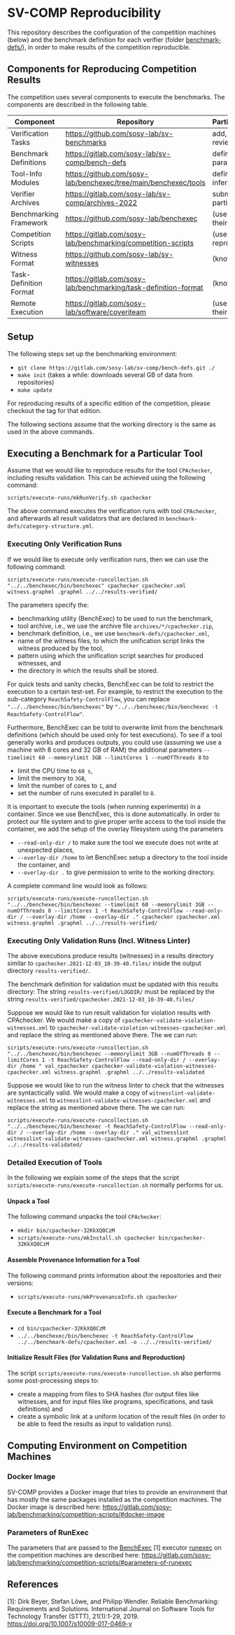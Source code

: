 # SV-COMP Reproducibility
This repository describes the configuration of the competition machines (below)
and the benchmark definition for each verifier (folder [benchmark-defs/](benchmark-defs/)),
in order to make results of the competition reproducible.


## Components for Reproducing Competition Results

The competition uses several components to execute the benchmarks.
The components are described in the following table.

| Component              | Repository                                                      | Participants             |
| ---                    | ---                                                             | ---                      |
| Verification Tasks     | https://github.com/sosy-lab/sv-benchmarks                       | add, fix, review tasks   |
| Benchmark Definitions  | https://gitlab.com/sosy-lab/sv-comp/bench-defs                  | define their parameters  |
| Tool-Info Modules      | https://github.com/sosy-lab/benchexec/tree/main/benchexec/tools | define inferface         |
| Verifier Archives      | https://gitlab.com/sosy-lab/sv-comp/archives-2022               | submit to participate    |
| Benchmarking Framework | https://github.com/sosy-lab/benchexec                           | (use to test their tool) |
| Competition Scripts    | https://gitlab.com/sosy-lab/benchmarking/competition-scripts    | (use to reproduce)       |
| Witness Format         | https://github.com/sosy-lab/sv-witnesses                        | (know)                   |
| Task-Definition Format | https://gitlab.com/sosy-lab/benchmarking/task-definition-format | (know)                   |
| Remote Execution       | https://gitlab.com/sosy-lab/software/coveriteam                 | (use to test their tool) |


## Setup
The following steps set up the benchmarking environment:
- `git clone https://gitlab.com/sosy-lab/sv-comp/bench-defs.git ./`
- `make init` (takes a while: downloads several GB of data from repositories)
- `make update`

For reproducing results of a specific edition of the competition, please checkout the tag for that edition.

The following sections assume that the working directory is the same as used in the above commands.

## Executing a Benchmark for a Particular Tool

Assume that we would like to reproduce results for the tool `CPAchecker`,
including results validation.
This can be achieved using the following command:

`scripts/execute-runs/mkRunVerify.sh cpachecker`

The above command executes the verification runs with tool `CPAchecker`, and
afterwards all result validators that are declared in `benchmark-defs/category-structure.yml`.

### Executing Only Verification Runs

If we would like to execute only verification runs, then we can use the following command:

`scripts/execute-runs/execute-runcollection.sh "../../benchexec/bin/benchexec" cpachecker cpachecker.xml witness.graphml .graphml ../../results-verified/`

The parameters specify the:
- benchmarking utility (BenchExec) to be used to run the benchmark,
- tool archive, i.e., we use the archive file `archives/*/cpachecker.zip`,
- benchmark definition, i.e., we use `benchmark-defs/cpachecker.xml`,
- name of the witness files, to which the unification script links the witness produced by the tool,
- pattern using which the unification script searches for produced witnesses, and
- the directory in which the results shall be stored.

For quick tests and sanity checks, BenchExec can be told to restrict the execution to a certain test-set.
For example, to restrict the execution to the sub-category `ReachSafety-ControlFlow`,
you can replace `"../../benchexec/bin/benchexec"` by `"../../benchexec/bin/benchexec -t ReachSafety-ControlFlow"`.

Furthermore, BenchExec can be told to overwrite limit from the benchmark definitions (which should be used only for test executions).
To see if a tool generally works and produces outputs, you could use (assuming we use a machine with 8 cores and 32 GB of RAM)
the additional parameters `--timelimit 60 --memorylimit 3GB --limitCores 1 --numOfThreads 8` to
- limit the CPU time to `60 s`,
- limit the memory to `3GB`,
- limit the number of cores to `1`, and
- set the number of runs executed in parallel to `8`.

It is important to execute the tools (when running experiments) in a container.
Since we use BenchExec, this is done automatically.
In order to protect our file system and to give proper write access to the tool inside the container,
we add the setup of the overlay filesystem using the parameters
- `--read-only-dir /` to make sure the tool we execute does not write at unexpected places,
- `--overlay-dir /home` to let BenchExec setup a directory to the tool inside the container, and
- `--overlay-dir .` to give permission to write to the working directory.

A complete command line would look as follows:

`scripts/execute-runs/execute-runcollection.sh "../../benchexec/bin/benchexec --timelimit 60 --memorylimit 3GB --numOfThreads 8 --limitCores 1 -t ReachSafety-ControlFlow --read-only-dir / --overlay-dir /home --overlay-dir ." cpachecker cpachecker.xml witness.graphml .graphml ../../results-verified/`


### Executing Only Validation Runs (Incl. Witness Linter)

The above executions produce results (witnesses) in a results directory similar to `cpachecker.2021-12-03_10-39-40.files/`
inside the output directory `results-verified/`.

The benchmark definition for validation must be updated with this results directory:
The string `results-verified/LOGDIR/` must be replaced by the string `results-verified/cpachecker.2021-12-03_10-39-40.files/`

Suppose we would like to run result validation for violation results with CPAchecker.
We would make a copy of `cpachecker-validate-violation-witnesses.xml` to `cpachecker-validate-violation-witnesses-cpachecker.xml`
and replace the string as mentioned above there. The we can run:

`scripts/execute-runs/execute-runcollection.sh "../../benchexec/bin/benchexec --memorylimit 3GB --numOfThreads 8 --limitCores 1 -t ReachSafety-ControlFlow --read-only-dir / --overlay-dir /home " val_cpachecker cpachecker-validate-violation-witnesses-cpachecker.xml witness.graphml .graphml ../../results-validated`

Suppose we would like to run the witness linter to check that the witnesses are syntactically valid.
We would make a copy of `witnesslint-validate-witnesses.xml` to `witnesslint-validate-witnesses-cpachecker.xml`
and replace the string as mentioned above there. The we can run:

`scripts/execute-runs/execute-runcollection.sh "../../benchexec/bin/benchexec -t ReachSafety-ControlFlow --read-only-dir / --overlay-dir /home --overlay-dir ." val_witnesslint witnesslint-validate-witnesses-cpachecker.xml witness.graphml .graphml ../../results-validated/`


### Detailed Execution of Tools

In the following we explain some of the steps that the script `scripts/execute-runs/execute-runcollection.sh` normally performs for us.

#### Unpack a Tool

The following command unpacks the tool `CPAchecker`:
- `mkdir bin/cpachecker-32KkXQ0CzM`
- `scripts/execute-runs/mkInstall.sh cpachecker bin/cpachecker-32KkXQ0CzM`

#### Assemble Provenance Information for a Tool

The following command prints information about the repositories and their versions:
- `scripts/execute-runs/mkProvenanceInfo.sh cpachecker`

#### Execute a Benchmark for a Tool

- `cd bin/cpachecker-32KkXQ0CzM`
- `../../benchexec/bin/benchexec -t ReachSafety-ControlFlow ../../benchmark-defs/cpachecker.xml -o ../../results-verified/`

#### Initialize Result Files (for Validation Runs and Reproduction)

The script `scripts/execute-runs/execute-runcollection.sh` also performs some post-processing steps to:
- create a mapping from files to SHA hashes (for output files like witnesses, and for input files like programs, specifications, and task definitions) and
- create a symbolic link at a uniform location of the result files (in order to be able to feed the results as input to validation runs).


## Computing Environment on Competition Machines

### Docker Image

SV-COMP provides a Docker image that tries to provide an environment
that has mostly the same packages installed as the competition machines.
The Docker image is described here:
https://gitlab.com/sosy-lab/benchmarking/competition-scripts/#docker-image

### Parameters of RunExec

The parameters that are passed to the [BenchExec](https://github.com/sosy-lab/benchexec) [1]
executor [runexec](https://github.com/sosy-lab/benchexec/blob/main/doc/runexec.md) on the competition machines
are described here:
https://gitlab.com/sosy-lab/benchmarking/competition-scripts/#parameters-of-runexec


## References

[1]: Dirk Beyer, Stefan Löwe, and Philipp Wendler.
     Reliable Benchmarking: Requirements and Solutions.
     International Journal on Software Tools for Technology Transfer (STTT), 21(1):1-29, 2019.
     https://doi.org/10.1007/s10009-017-0469-y


